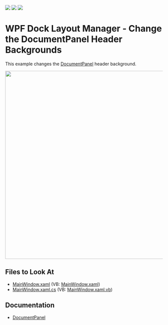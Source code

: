<!-- default badges list -->
![](https://img.shields.io/endpoint?url=https://codecentral.devexpress.com/api/v1/VersionRange/128643090/21.1.5%2B)
[![](https://img.shields.io/badge/Open_in_DevExpress_Support_Center-FF7200?style=flat-square&logo=DevExpress&logoColor=white)](https://supportcenter.devexpress.com/ticket/details/E4527)
[![](https://img.shields.io/badge/📖_How_to_use_DevExpress_Examples-e9f6fc?style=flat-square)](https://docs.devexpress.com/GeneralInformation/403183)
<!-- default badges end -->
# WPF Dock Layout Manager - Change the DocumentPanel Header Backgrounds

This example changes the [DocumentPanel](https://docs.devexpress.com/WPF/DevExpress.Xpf.Docking.DocumentPanel) header background.

  
<img src="https://user-images.githubusercontent.com/12169834/175339453-abef15bb-a3b6-4cdc-8771-744644756355.png" width=600px/>

<!-- default file list -->
## Files to Look At

* [MainWindow.xaml](./CS/ColoredTabs/MainWindow.xaml) (VB: [MainWindow.xaml](./VB/ColoredTabs/MainWindow.xaml))
* [MainWindow.xaml.cs](./CS/ColoredTabs/MainWindow.xaml.cs) (VB: [MainWindow.xaml.vb](./VB/ColoredTabs/MainWindow.xaml.vb))
<!-- default file list end -->

## Documentation

- [DocumentPanel](https://docs.devexpress.com/WPF/DevExpress.Xpf.Docking.DocumentPanel)

